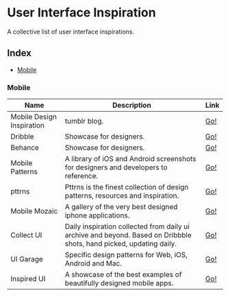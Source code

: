 # User Interface Inspiration

A collective list of user interface inspirations.

## Index

* [Mobile](#mobile)

### Mobile
Name | Description | Link |
|---|---|---|
| Mobile Design Inspiration | tumblr blog. | [Go!](https://inspirationmobile.tumblr.com/tagged/iPhone) |
| Dribble | Showcase for designers. | [Go!](https://dribbble.com/) |
| Behance | Showcase for designers. | [Go!](https://www.behance.net/) |
| Mobile Patterns | A library of iOS and Android screenshots for designers and developers to reference. | [Go!](http://www.mobile-patterns.com/) |
| pttrns | Pttrns is the finest collection of design patterns, resources and inspiration. | [Go!](https://pttrns.com/) |
| Mobile Mozaic | A gallery of the very best designed iphone applications. | [Go!](http://www.mobilemozaic.com/) |
| Collect UI | Daily inspiration collected from daily ui archive and beyond. Based on Dribbble shots, hand picked, updating daily. | [Go!](http://collectui.com/) |
| UI Garage | Specific design patterns for Web, iOS, Android and Mac. | [Go!](http://uigarage.net/) |
| Inspired UI | A showcase of the best examples of beautifully designed mobile apps. | [Go!](http://inspired-ui.com/) |
